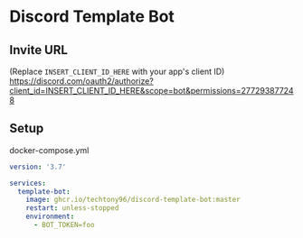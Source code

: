 # Discord Template Bot

## Invite URL
(Replace `INSERT_CLIENT_ID_HERE` with your app's client ID)  
https://discord.com/oauth2/authorize?client_id=INSERT_CLIENT_ID_HERE&scope=bot&permissions=277293877248

## Setup

docker-compose.yml
```yml
version: '3.7'

services:
  template-bot:
    image: ghcr.io/techtony96/discord-template-bot:master
    restart: unless-stopped
    environment:
      - BOT_TOKEN=foo
```
